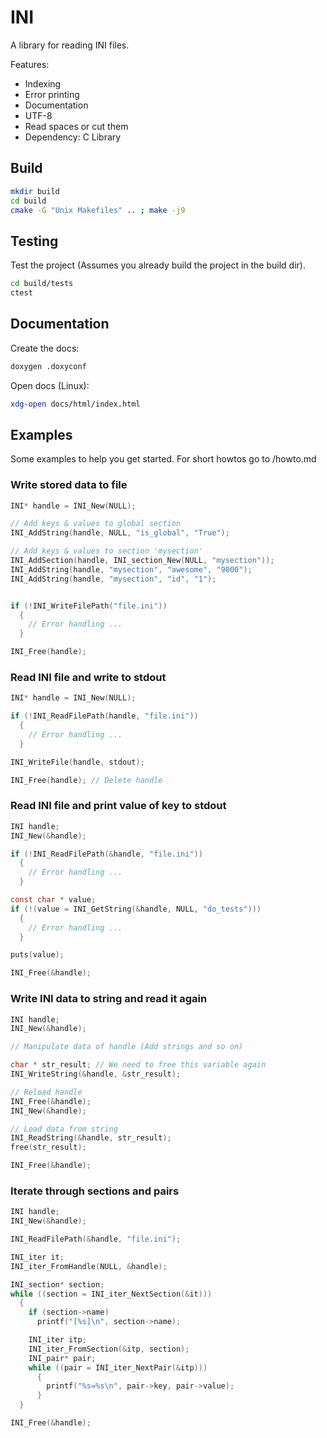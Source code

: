 # INI

A library for reading INI files.

Features:

* Indexing
* Error printing
* Documentation
* UTF-8
* Read spaces or cut them
* Dependency: C Library

## Build

```sh
mkdir build
cd build
cmake -G "Unix Makefiles" .. ; make -j9
```

## Testing

Test the project (Assumes you already build the project in the build dir).

```sh
cd build/tests
ctest
```

## Documentation

Create the docs:

```sh
doxygen .doxyconf
```

Open docs (Linux):
```sh
xdg-open docs/html/index.html
```

## Examples

Some examples to help you get started.
For short howtos go to /howto.md

### Write stored data to file

```C
INI* handle = INI_New(NULL);

// Add keys & values to global section
INI_AddString(handle, NULL, "is_global", "True");

// Add keys & values to section 'mysection'
INI_AddSection(handle, INI_section_New(NULL, "mysection"));
INI_AddString(handle, "mysection", "awesome", "9000");
INI_AddString(handle, "mysection", "id", "1");


if (!INI_WriteFilePath("file.ini"))
  {
    // Error handling ...
  }

INI_Free(handle);
```

### Read INI file and write to stdout

```C
INI* handle = INI_New(NULL);

if (!INI_ReadFilePath(handle, "file.ini"))
  {
    // Error handling ...
  }

INI_WriteFile(handle, stdout);

INI_Free(handle); // Delete handle
```

### Read INI file and print value of key to stdout

```C
INI handle;
INI_New(&handle);

if (!INI_ReadFilePath(&handle, "file.ini"))
  {
    // Error handling ...
  }

const char * value;
if (!(value = INI_GetString(&handle, NULL, "do_tests")))
  {
    // Error handling ...
  }

puts(value);

INI_Free(&handle);
```

### Write INI data to string and read it again

```C
INI handle;
INI_New(&handle);

// Manipulate data of handle (Add strings and so on)

char * str_result; // We need to free this variable again
INI_WriteString(&handle, &str_result);

// Reload handle
INI_Free(&handle);
INI_New(&handle);

// Load data from string
INI_ReadString(&handle, str_result);
free(str_result);

INI_Free(&handle);
```

### Iterate through sections and pairs

```C
INI handle;
INI_New(&handle);

INI_ReadFilePath(&handle, "file.ini");

INI_iter it;
INI_iter_FromHandle(NULL, &handle);

INI_section* section;
while ((section = INI_iter_NextSection(&it)))
  {
    if (section->name)
      printf("[%s]\n", section->name);

    INI_iter itp;
    INI_iter_FromSection(&itp, section);
    INI_pair* pair;
    while ((pair = INI_iter_NextPair(&itp)))
      {
        printf("%s=%s\n", pair->key, pair->value);
      }
  }

INI_Free(&handle);
```
